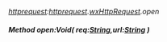 _[httprequest](../../modules/httprequest/httprequest-module.md):[httprequest](../../modules/httprequest/httprequest-module.md).[wxHttpRequest](../../modules/httprequest/httprequest-wxhttprequest.md).open_
##### Method open:Void( req:[String](../../modules/wonkey/wonkey-types-string.md),url:[String](../../modules/wonkey/wonkey-types-string.md) )
